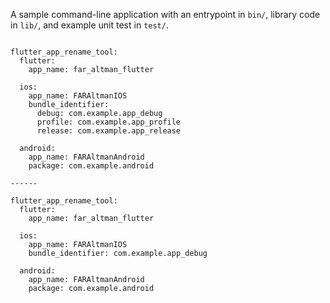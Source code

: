 A sample command-line application with an entrypoint in `bin/`, library code
in `lib/`, and example unit test in `test/`.

```

flutter_app_rename_tool:
  flutter:
    app_name: far_altman_flutter

  ios:
    app_name: FARAltmanIOS
    bundle_identifier:
      debug: com.example.app_debug
      profile: com.example.app_profile
      release: com.example.app_release

  android:
    app_name: FARAltmanAndroid
    package: com.example.android

------

flutter_app_rename_tool:
  flutter:
    app_name: far_altman_flutter

  ios:
    app_name: FARAltmanIOS
    bundle_identifier: com.example.app_debug

  android:
    app_name: FARAltmanAndroid
    package: com.example.android
```